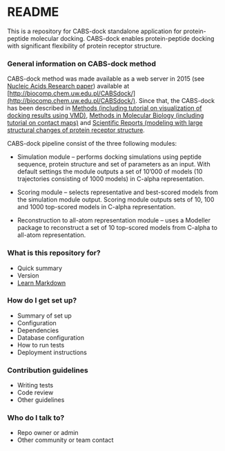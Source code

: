 # README #
This is a repository for CABS-dock standalone application for protein-peptide molecular docking. CABS-dock enables protein-peptide docking with significant flexibility of protein receptor structure.


### General information on CABS-dock method ###

CABS-dock method was made available as a web server in 2015 (see [Nucleic Acids Research paper](https://academic.oup.com/nar/article-lookup/doi/10.1093/nar/gkv456)) available at [http://biocomp.chem.uw.edu.pl/CABSdock/](http://biocomp.chem.uw.edu.pl/CABSdock/). Since that, the CABS-dock has been described in [Methods (including tutorial on visualization of docking results using VMD)](http://www.sciencedirect.com/science/article/pii/S1046202315300207), [Methods in Molecular Biology (including tutorial on contact maps)](https://link.springer.com/protocol/10.1007%2F978-1-4939-6798-8_6) and [Scientific Reports (modeling with large structural changes of protein receptor structure](https://www.nature.com/articles/srep37532).

CABS-dock pipeline consist of the three following modules:

* Simulation module – performs docking simulations using peptide sequence, protein structure and set of parameters as an input. With default settings the module outputs a set of 10’000 of models (10 trajectories consisting of 1000 models) in C-alpha representation.

* Scoring module – selects representative and best-scored models from the simulation module output. Scoring module outputs sets of 10, 100 and 1000 top-scored models in C-alpha representation.

* Reconstruction to all-atom representation module – uses a Modeller package to reconstruct a set of 10 top-scored models from C-alpha to all-atom representation.

### What is this repository for? ###

* Quick summary
* Version
* [Learn Markdown](https://bitbucket.org/tutorials/markdowndemo)

### How do I get set up? ###

* Summary of set up
* Configuration
* Dependencies
* Database configuration
* How to run tests
* Deployment instructions

### Contribution guidelines ###

* Writing tests
* Code review
* Other guidelines

### Who do I talk to? ###

* Repo owner or admin
* Other community or team contact